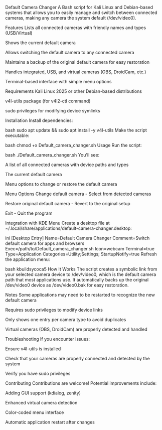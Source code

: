 
Default Camera Changer
A Bash script for Kali Linux and Debian-based systems that allows you to easily manage and switch between connected cameras, making any camera the system default (/dev/video0).

Features
Lists all connected cameras with friendly names and types (USB/Virtual)

Shows the current default camera

Allows switching the default camera to any connected camera

Maintains a backup of the original default camera for easy restoration

Handles integrated, USB, and virtual cameras (OBS, DroidCam, etc.)

Terminal-based interface with simple menu options

Requirements
Kali Linux 2025 or other Debian-based distributions

v4l-utils package (for v4l2-ctl command)

sudo privileges for modifying device symlinks

Installation
Install dependencies:

bash
sudo apt update && sudo apt install -y v4l-utils
Make the script executable:

bash
chmod +x Default_camera_changer.sh
Usage
Run the script:

bash
./Default_camera_changer.sh
You'll see:

A list of all connected cameras with device paths and types

The current default camera

Menu options to change or restore the default camera

Menu Options
Change default camera - Select from detected cameras

Restore original default camera - Revert to the original setup

Exit - Quit the program

Integration with KDE Menu
Create a desktop file at ~/.local/share/applications/default-camera-changer.desktop:

ini
[Desktop Entry]
Name=Default Camera Changer
Comment=Switch default camera for apps and browsers
Exec=/path/to/Default_camera_changer.sh
Icon=webcam
Terminal=true
Type=Application
Categories=Utility;Settings;
StartupNotify=true
Refresh the application menu:

bash
kbuildsycoca5
How It Works
The script creates a symbolic link from your selected camera device to /dev/video0, which is the default camera path that most applications use. It automatically backs up the original /dev/video0 device as /dev/video0.bak for easy restoration.

Notes
Some applications may need to be restarted to recognize the new default camera

Requires sudo privileges to modify device links

Only shows one entry per camera type to avoid duplicates

Virtual cameras (OBS, DroidCam) are properly detected and handled

Troubleshooting
If you encounter issues:

Ensure v4l-utils is installed

Check that your cameras are properly connected and detected by the system

Verify you have sudo privileges

Contributing
Contributions are welcome! Potential improvements include:

Adding GUI support (kdialog, zenity)

Enhanced virtual camera detection

Color-coded menu interface

Automatic application restart after changes
